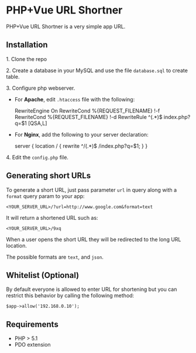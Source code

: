 # PHP+Vue URL Shortner

PHP+Vue URL Shortner is a very simple app URL.

## Installation

1\. Clone the repo

2\. Create a database in your MySQL and use the file `database.sql` to create table.

3\. Configure php webserver.

- For **Apache**, edit `.htaccess` file with the following:

    RewriteEngine On
    RewriteCond %{REQUEST_FILENAME} !-f
    RewriteCond %{REQUEST_FILENAME} !-d
    RewriteRule ^(.*)$ index.php?q=$1 [QSA,L]

- For **Nginx**, add the following to your server declaration:

    server {
        location / {
            rewrite ^/(.*)$ /index.php?q=$1;
        }
    }

4\. Edit the `config.php` file.

## Generating short URLs

To generate a short URL, just pass parameter `url` in query along with a `format` query param to your app:

    <YOUR_SERVER_URL>/?url=http://www.google.com&format=text

It will return a shortened URL such as:

    <YOUR_SERVER_URL>/9xq

When a user opens the short URL they will be redirected to the long URL location.

The possible formats are `text`, and `json`.

## Whitelist (Optional)

By default everyone is allowed to enter URL for shortening but you can restrict this behavior by calling the following method:

`$app->allow('192.168.0.10');`

## Requirements

* PHP > 5.1
* PDO extension